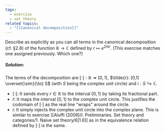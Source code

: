 ```yaml
---
tags:
  - exercise
  - set_theory
related topics:
  - "[[Canonical decomposition]]"
---
```

Describe as explicitly as you can all terms in the canonical decomposition (cf. §2.8) of the function $\mathbb{R} \to \mathbb{C}$ defined by $r \mapsto e^{2\pi ir}$. (This exercise matches one assigned previously. Which one?)
##### Solution:
The terms of the decomposition are $[\cdot]:\mathbb{R}\twoheadrightarrow[0,1)$, $\tilde{r}: [0,1) \overset{\sim}{\to} S$ (with $S$ being the complex unit circle) and $i:S\hookrightarrow \mathbb{C}$.
- $[\cdot]$:
	It sends every $r\in \mathbb{R}$ to the interval $[0,1)$ by taking its fractional part.
- $\tilde{r}$:
	It maps the interval $[0,1)$ to the complex unit circle. This justifies the codomain of $[\cdot]$ as the real line "wraps" around the circle.
- $i$:
	It simply injects the complex unit circle into the complex plane.
This is similar to exercise [[Aluffi (2009)/I. Preliminaries. Set theory and categories/1. Naive set theory/6|1.6]] as in the equivalence relation defined by $[\cdot]$ is the same.